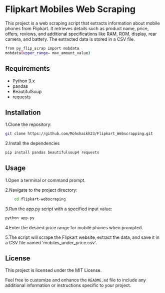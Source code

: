 # Flipkart Mobiles Web Scraping

This project is a web scraping script that extracts information about mobile phones from Flipkart. It retrieves details such as product name, price, offers, reviews, and additional specifications like RAM, ROM, display, rear camera, and battery. The extracted data is stored in a CSV file.

```bash
from py_flip_scrap import mobdata
mobdata(upper_range= max_amount_value)
```

## Requirements

- Python 3.x
- pandas
- BeautifulSoup
- requests

## Installation

1.Clone the repository:

```bash
git clone https://github.com/Mohshaikh23/Flipkart_Webscrapping.git
```

2.Install the dependencies

```bash
pip install pandas beautifulsoup4 requests
```

## Usage

1.Open a terminal or command prompt.

2.Navigate to the project directory:

```bash
    cd flipkart-webscraping
```

3.Run the app.py script with a specified input value:

```bash
python app.py
```

4.Enter the desired price range for mobile phones when prompted.

5.The script will scrape the Flipkart website, extract the data, and save it in a CSV file named 'mobiles_under_price.csv'.

## License

This project is licensed under the MIT License.

Feel free to customize and enhance the `README.md` file to include any additional information or instructions specific to your project.
